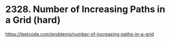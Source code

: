 # 2328. Number of Increasing Paths in a Grid (hard)

https://leetcode.com/problems/number-of-increasing-paths-in-a-grid
